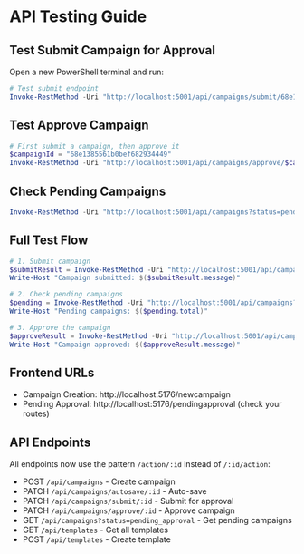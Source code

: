 # API Testing Guide

## Test Submit Campaign for Approval

Open a new PowerShell terminal and run:

```powershell
# Test submit endpoint
Invoke-RestMethod -Uri "http://localhost:5001/api/campaigns/submit/68e1385561b0bef682934449" -Method PATCH
```

## Test Approve Campaign

```powershell
# First submit a campaign, then approve it
$campaignId = "68e1385561b0bef682934449"
Invoke-RestMethod -Uri "http://localhost:5001/api/campaigns/approve/$campaignId" -Method PATCH
```

## Check Pending Campaigns

```powershell
Invoke-RestMethod -Uri "http://localhost:5001/api/campaigns?status=pending_approval"
```

## Full Test Flow

```powershell
# 1. Submit campaign
$submitResult = Invoke-RestMethod -Uri "http://localhost:5001/api/campaigns/submit/68e1385561b0bef682934449" -Method PATCH
Write-Host "Campaign submitted: $($submitResult.message)"

# 2. Check pending campaigns
$pending = Invoke-RestMethod -Uri "http://localhost:5001/api/campaigns?status=pending_approval"
Write-Host "Pending campaigns: $($pending.total)"

# 3. Approve the campaign
$approveResult = Invoke-RestMethod -Uri "http://localhost:5001/api/campaigns/approve/68e1385561b0bef682934449" -Method PATCH
Write-Host "Campaign approved: $($approveResult.message)"
```

## Frontend URLs

- Campaign Creation: http://localhost:5176/newcampaign
- Pending Approval: http://localhost:5176/pendingapproval (check your routes)

## API Endpoints

All endpoints now use the pattern `/action/:id` instead of `/:id/action`:

- POST   `/api/campaigns` - Create campaign
- PATCH  `/api/campaigns/autosave/:id` - Auto-save
- PATCH  `/api/campaigns/submit/:id` - Submit for approval
- PATCH  `/api/campaigns/approve/:id` - Approve campaign
- GET    `/api/campaigns?status=pending_approval` - Get pending campaigns
- GET    `/api/templates` - Get all templates
- POST   `/api/templates` - Create template
